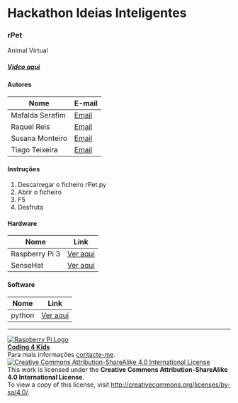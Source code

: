 ﻿# Hackathon Ideias Inteligentes  

### rPet

Animal Virtual
  
##### [Vídeo aqui](https://drive.google.com/file/d/0B_pUAOPBkih7WVNPOHZoN3FvS0k/view?usp=sharing)  
  
#### Autores  

|Nome  |E-mail  |  
|---|---|    
|Mafalda Serafim  |[Email](mailto:mafalda.dmserafim@gmail.com)  |  
|Raquel Reis  |[Email](mailto:reisraquel407@gmail.com)  | 
|Susana Monteiro  |[Email](mailto:s.moreno.monteiro@gmail.com)  |  
|Tiago Teixeira  |[Email](none)  |  

#### Instruções

1. Descarregar o ficheiro rPet.py 
2. Abrir o ficheiro 
3. F5
4. Desfruta

#### Hardware  

|Nome  |Link  |  
|---|---|  
|Raspberry Pi 3  |[Ver aqui](http://www.raspberrypi.org)  |  
|SenseHat  |[Ver aqui](https://www.raspberrypi.org/?s=sense+hat)  |

#### Software  

|Nome  |Link  |  
|---|---|    
|python |[Ver aqui](https://www.python.org/)  |    


***  
[![Raspberry Pi Logo](https://upload.wikimedia.org/wikipedia/en/thumb/c/cb/Raspberry_Pi_Logo.svg/50px-Raspberry_Pi_Logo.svg.png)](http://raspberrypi.org)   
[**Coding 4 Kids**](http://coding4kids.github.io/coding4kids/)  
Para mais informações [contacte-me](mailto:nunofilipesantos@gmail.com).  
[![Creative Commons Attribution-ShareAlike 4.0 International License](https://licensebuttons.net/l/by-sa/4.0/88x31.png)](http://creativecommons.org/licenses/by-sa/4.0/)  
This work is licensed under the **Creative Commons Attribution-ShareAlike 4.0 International License**.  
To view a copy of this license, visit http://creativecommons.org/licenses/by-sa/4.0/.  
